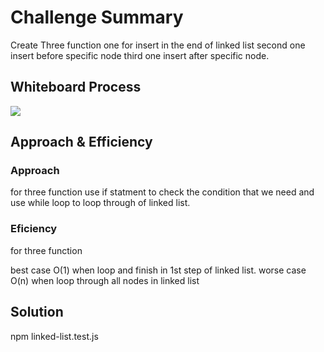 # Challenge Summary
Create Three function one for insert in the end of linked list second one insert before specific node third one insert after specific node.

## Whiteboard Process
![](/linked-list/Linked-list-insertion.png)

## Approach & Efficiency

### Approach

for three function use if statment to check the condition that we need and use while loop to loop through of linked list.

### Eficiency

for three function

  best case O(1) when loop and finish in 1st step of linked list.
  worse case O(n) when loop through all nodes in linked list

## Solution
 npm linked-list.test.js
